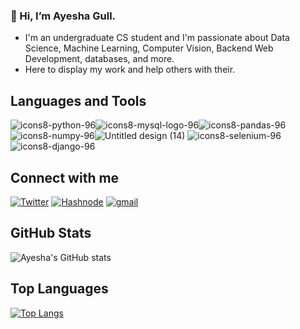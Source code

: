 ### 👋 Hi, I’m Ayesha Gull.
* I'm an undergraduate CS student and I'm passionate about Data Science, Machine Learning, Computer Vision, Backend Web Development, databases, and more.
* Here to display my work and help others with their.

## Languages and Tools
![icons8-python-96](https://user-images.githubusercontent.com/106478752/189045726-9f0d46f3-fdfe-4777-bfa2-86117883f0e5.png)![icons8-mysql-logo-96](https://user-images.githubusercontent.com/106478752/189045775-4b735ef7-3444-415d-a0c9-12d32d293541.png)![icons8-pandas-96](https://user-images.githubusercontent.com/106478752/189045740-1fe2153c-de5f-46b9-9ef1-0de2e6a89576.png)![icons8-numpy-96](https://user-images.githubusercontent.com/106478752/189048959-1931796d-fe3c-48e3-8c45-9ed221b561a9.png)![Untitled design (14)](https://user-images.githubusercontent.com/106478752/189095028-ef200543-943e-4338-8e37-c855a2e6e88e.png)
![icons8-selenium-96](https://user-images.githubusercontent.com/106478752/189048425-74d9e4ae-775d-47d4-9f64-645c1f7845aa.png)
![icons8-django-96](https://user-images.githubusercontent.com/106478752/189052619-1108f576-b528-4f2e-babe-b8839ad6337b.png)

## Connect with me

[<img alt="Twitter" src="https://img.shields.io/badge/Twitter-1DA1F2?style=for-the-badge&logo=twitter&logoColor=white" />](https://twitter.com/ayeshag7)
[<img alt="Hashnode" src="https://img.shields.io/badge/Hashnode-2962FF?style=for-the-badge&logo=hashnode&logoColor=white" />](https://ayeshaiq.hashnode.dev/)
<a href="ayeshaiqbal2592@gmail.com" target="_blank" rel="nofollow noopener noreferrer">
  <img alt="gmail" src="https://img.shields.io/badge/gmail-%23D14836.svg?&style=for-the-badge&logo=Gmail&logoColor=white"/>
</a>

## GitHub Stats
![Ayesha's GitHub stats](https://github-readme-stats.vercel.app/api?username=ayeshag7&show_icons=true&theme=radical)

## Top Languages
[![Top Langs](https://github-readme-stats.vercel.app/api/top-langs/?username=ayeshag7&layout=compact&theme=radical)](https://github.com/ayeshag7)

<!---
ayeshag7/ayeshag7 is a ✨ special ✨ repository because its `README.md` (this file) appears on your GitHub profile.
You can click the Preview link to take a look at your changes.
--->
